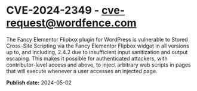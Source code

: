 # CVE-2024-2349 - cve-request@wordfence.com

The Fancy Elementor Flipbox plugin for WordPress is vulnerable to Stored Cross-Site Scripting via the Fancy Elementor Flipbox widget in all versions up to, and including, 2.4.2 due to insufficient input sanitization and output escaping. This makes it possible for authenticated attackers, with contributor-level access and above, to inject arbitrary web scripts in pages that will execute whenever a user accesses an injected page.

**Publish date:** 2024-05-02
